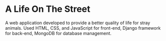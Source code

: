 # A Life On The Street
A web application developed to provide a better quality of life for stray animals. Used HTML, CSS, and JavaScript for front-end, Django framework for back-end, MongoDB for database management.
